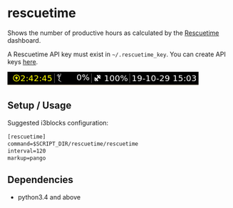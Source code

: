 # rescuetime

Shows the number of productive hours as calculated by the
[Rescuetime](https://www.rescuetime.com/dashboard) dashboard.

A Rescuetime API key must exist in `~/.rescuetime_key`. You can create API keys
[here](https://www.rescuetime.com/anapi/manage).

![](example.png)

## Setup / Usage

Suggested i3blocks configuration:

```
[rescuetime]
command=$SCRIPT_DIR/rescuetime/rescuetime
interval=120
markup=pango
```

## Dependencies

- python3.4 and above
